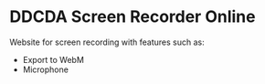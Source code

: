 # DDCDA Screen Recorder Online
Website for screen recording with features such as:
- Export to WebM
- Microphone
